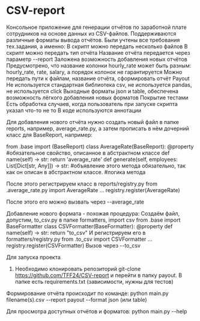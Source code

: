 # CSV-report
Консольное приложение для генерации отчётов по заработной плате сотрудников на основе данных из CSV-файлов. Поддерживаются различные форматы вывода отчётов.
Были учтены все требования тех.задания, а именно: 
В скрипт можно передать несколько файлов
В скрипт можно передать тип отчёта
Название отчёта передается через параметр --report
Заложена возможность добавления новых отчётов
Предусмотрено, что название колонки hourly_rate может быть разным: hourly_rate, rate, salary, а порядок колонок не гарантируется
Можно передать пути к файлам, название отчёта, сформировать отчёт Payout
Не используется стандартная библиотека csv, не используется pandas, не используется click
Выходные форматы json и table, обеспечена возможность лёгкого добавления новых форматов
Покрытие тестами
Есть обработка случаев, когда пользователь при запуске скрипта указал что-то не то
В коде используются аннотации


Для добавления нового отчёта нужно создать новый файл в папке reports, например, average_rate.py, а затем прописать в нём дочерний класс для BaseReport, например:

from .base import (BaseReport)
class AverageRate(BaseReport):
@property #обязательное свойство, описанное в абстрактном классе
def name(self) -> str:
  return 'average_rate'
  def generate(self, employees: List[Dict[str, Any]]) -> str: #объявление этого метода обязательно, так как он описан в абстрактном классе. 
    #логика метода

После этого регистрируем класс в reports/registry.py
from .average_rate.py import AverageRate
...
registry.register(AverageRate)

После этого его можно вызвать через --average_rate

Добавление нового формата - похожая процедура:
Создаём файл, допустим, to_csv.py в папке formatters,
import csv
from .base import BaseFormatter
class CSVFormatter(BaseFormatter):
  @property
  def name(self) -> str:
    return "to_csv"
И регистрируем его в formatters/registry.py
from .to_csv import CSVFormatter
...
registry.register(CSVFormatter)
Вызов через --to_csv


Для запуска проекта
1. Необходимо клонировать репозиторий 
git-clone <https://github.com/TFF24/CSV-report>
и перейти в папку payout.
В папке есть requirements.txt (зависимости, нужны для тестов)

Формирование отчёта происходит по команде:
python main.py filename(s).csv --report payout --format json (или table)

Для просмотра доступных отчётов и форматов:
python main.py --help
